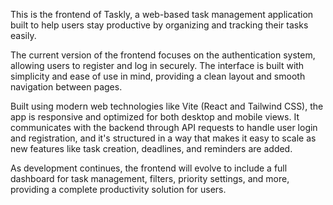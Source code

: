This is the frontend of Taskly, a web-based task management application built to help users stay productive by organizing and tracking their tasks easily.

The current version of the frontend focuses on the authentication system, allowing users to register and log in securely. The interface is built with simplicity and ease of use in mind, providing a clean layout and smooth navigation between pages.

Built using modern web technologies like Vite (React and Tailwind CSS), the app is responsive and optimized for both desktop and mobile views. It communicates with the backend through API requests to handle user login and registration, and it's structured in a way that makes it easy to scale as new features like task creation, deadlines, and reminders are added.

As development continues, the frontend will evolve to include a full dashboard for task management, filters, priority settings, and more, providing a complete productivity solution for users.
